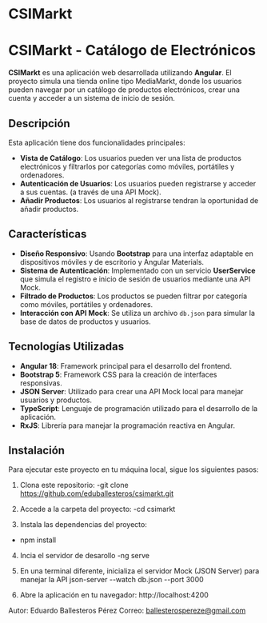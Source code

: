 # CSIMarkt

# CSIMarkt - Catálogo de Electrónicos

**CSIMarkt** es una aplicación web desarrollada utilizando **Angular**. El proyecto simula una tienda online tipo MediaMarkt, donde los usuarios pueden navegar por un catálogo de productos electrónicos, crear una cuenta y acceder a un sistema de inicio de sesión.

## Descripción

Esta aplicación tiene dos funcionalidades principales:
- **Vista de Catálogo**: Los usuarios pueden ver una lista de productos electrónicos y filtrarlos por categorías como móviles, portátiles y ordenadores.
- **Autenticación de Usuarios**: Los usuarios pueden registrarse y acceder a sus cuentas. (a través de una API Mock).
- **Añadir Productos**: Los usuarios al registrarse tendran la oportunidad de añadir productos.

## Características

- **Diseño Responsivo**: Usando **Bootstrap** para una interfaz adaptable en dispositivos móviles y de escritorio y Angular Materials.
- **Sistema de Autenticación**: Implementado con un servicio **UserService** que simula el registro e inicio de sesión de usuarios mediante una API Mock.
- **Filtrado de Productos**: Los productos se pueden filtrar por categoría como móviles, portátiles y ordenadores.
- **Interacción con API Mock**: Se utiliza un archivo `db.json` para simular la base de datos de productos y usuarios.

## Tecnologías Utilizadas

- **Angular 18**: Framework principal para el desarrollo del frontend.
- **Bootstrap 5**: Framework CSS para la creación de interfaces responsivas.
- **JSON Server**: Utilizado para crear una API Mock local para manejar usuarios y productos.
- **TypeScript**: Lenguaje de programación utilizado para el desarrollo de la aplicación.
- **RxJS**: Librería para manejar la programación reactiva en Angular.

## Instalación

Para ejecutar este proyecto en tu máquina local, sigue los siguientes pasos:

1. Clona este repositorio:
   -git clone https://github.com/eduballesteros/csimarkt.git

2. Accede a la carpeta del proyecto:
  -cd csimarkt

3. Instala las dependencias del proyecto:
  - npm install
    
4. Incia el servidor de desarollo
  -ng serve

5. En una terminal diferente, inicializa el servidor Mock (JSON Server) para manejar la API
   json-server --watch db.json --port 3000
   
6. Abre la aplicación en tu navegador:
  http://localhost:4200

Autor: Eduardo Ballesteros Pérez
Correo: ballesterospereze@gmail.com
